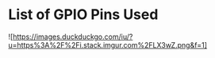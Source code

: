 # List of GPIO Pins Used

![https://images.duckduckgo.com/iu/?u=https%3A%2F%2Fi.stack.imgur.com%2FLX3wZ.png&f=1]
